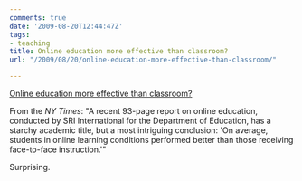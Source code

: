 ```yaml
---
comments: true
date: '2009-08-20T12:44:47Z'
tags:
- teaching
title: Online education more effective than classroom?
url: "/2009/08/20/online-education-more-effective-than-classroom/"

---
```

<p><a href="http://bits.blogs.nytimes.com/2009/08/19/study-finds-that-online-education-beats-the-classroom/">Online education more effective than classroom?</a>
<div class="link_description">
<p>From the <em>NY Times</em>: "A recent 93-page report on online education, conducted by SRI International for the Department of Education, has a starchy academic title, but a most intriguing conclusion: 'On average, students in online learning conditions performed better than those receiving face-to-face instruction.'"</p>
<p>Surprising.</p>
</div>
